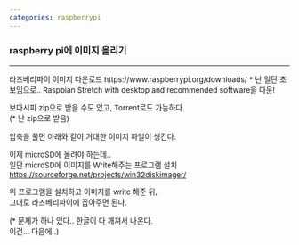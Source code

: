 ```yaml
---
categories: raspberrypi
---
```


### raspberry pi에 이미지 올리기

---
<div style="font-size:10pt"> 라즈베리파이 이미지 다운로드
https://www.raspberrypi.org/downloads/    
* 난 일단 초보임으로..  Raspbian Stretch with desktop and recommended software을 다운!    
 
보다시피 zip으로 받을 수도 있고, Torrent로도 가능하다.    
(* 난 zip으로 받음)    

압축을 풀면 아래와 같이 거대한 이미지 파일이 생긴다.    

이제 microSD에 올려야 하는데..     
일단 microSD에 이미지를 Write해주는 프로그램 설치    
https://sourceforge.net/projects/win32diskimager/    
 
위 프로그램을 설치하고 이미지를 write 해준 뒤,    
그대로 라즈베리파이에 꼽아주면 된다.    

(* 문제가 하나 있다.. 한글이 다 깨져서 나온다.    
이건... 다음에..)

</div>
